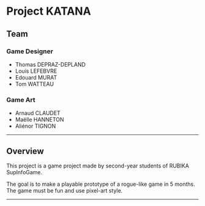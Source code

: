 # Project KATANA

## Team

### Game Designer
- Thomas DEPRAZ-DEPLAND
- Louis LEFEBVRE
- Edouard MURAT
- Tom WATTEAU
### Game Art
- Arnaud CLAUDET
- Maëlle HANNETON
- Aliénor TIGNON

------------------------------------
## Overview

This project is a game project made by second-year students of RUBIKA SupInfoGame.

The goal is to make a playable prototype of a rogue-like game in 5 months.
The game must be fun and use pixel-art style.

------------------------------------